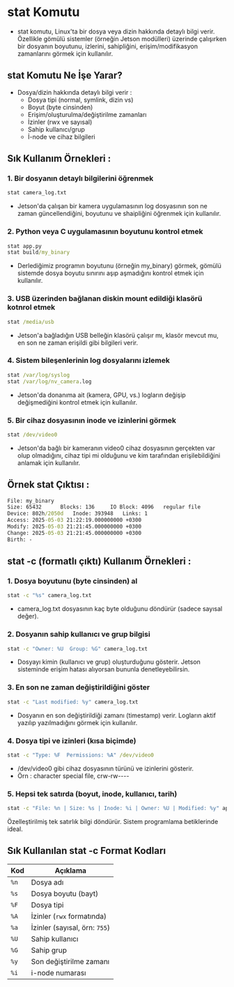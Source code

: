 # stat Komutu

* stat komutu, Linux'ta bir dosya veya dizin hakkında detaylı bilgi verir. Özellikle gömülü sistemler (örneğin Jetson modülleri) üzerinde çalışırken bir dosyanın boyutunu, izlerini, sahipliğini, erişim/modifikasyon zamanlarını görmek için kullanılır.

## stat Komutu Ne İşe Yarar?
* Dosya/dizin hakkında detaylı bilgi verir :
  * Dosya tipi (normal, symlink, dizin vs)
  * Boyut (byte cinsinden)
  * Erişim/oluşturulma/değiştirilme zamanları
  * İzinler (rwx ve sayısal)
  * Sahip kullanıcı/grup
  * İ-node ve cihaz bilgileri

## Sık Kullanım Örnekleri :

### 1. Bir dosyanın detaylı bilgilerini öğrenmek

```cmd
stat camera_log.txt
```
* Jetson'da çalışan bir kamera uygulamasının log dosyasının son ne zaman güncellendiğini, boyutunu ve shaipliğini öğrenmek için kullanılır.


### 2. Python veya C uygulamasının boyutunu kontrol etmek 

```cmd
stat app.py
stat build/my_binary
```
* Derlediğimiz programın boyutunu (örneğin my_binary) görmek, gömülü sistemde dosya boyutu sınırını aşıp aşmadığını kontrol etmek için kullanılır.

### 3. USB üzerinden bağlanan diskin mount edildiği klasörü kotnrol etmek

```cmd
stat /media/usb
```
* Jetson'a bağladığın USB belleğin klasörü çalışır mı, klasör mevcut mu, en son ne zaman erişildi gibi bilgileri verir.

### 4. Sistem bileşenlerinin log dosyalarını izlemek

```cmd
stat /var/log/syslog
stat /var/log/nv_camera.log
```
* Jetson'da donanıma ait (kamera, GPU, vs.) logların değişip değişmediğini kontrol etmek için kullanılır.

### 5. Bir cihaz dosyasının inode ve izinlerini görmek

```cmd
stat /dev/video0
```
* Jetson'da bağlı bir kameranın video0 cihaz dosyasının gerçekten var olup olmadığını, cihaz tipi mi olduğunu ve kim tarafından erişilebildiğini anlamak için kullanılır.


## Örnek stat Çıktısı : 

```cmd
File: my_binary
Size: 65432      Blocks: 136     IO Block: 4096   regular file
Device: 802h/2050d   Inode: 393948   Links: 1
Access: 2025-05-03 21:22:19.000000000 +0300
Modify: 2025-05-03 21:21:45.000000000 +0300
Change: 2025-05-03 21:21:45.000000000 +0300
Birth: -
```

## stat -c (formatlı çıktı) Kullanım Örnekleri :

### 1. Dosya boyutunu (byte cinsinden) al

```cmd
stat -c "%s" camera_log.txt
```
* camera_log.txt dosyasının kaç byte olduğunu döndürür (sadece sayısal değer).

### 2. Dosyanın sahip kullanıcı ve grup bilgisi

```cmd
stat -c "Owner: %U  Group: %G" camera_log.txt
```
* Dosyayı kimin (kullanıcı ve grup) oluşturduğunu gösterir. Jetson sisteminde erişim hatası alıyorsan bununla denetleyebilirsin.


### 3. En son ne zaman değiştirildiğini göster

```cmd
stat -c "Last modified: %y" camera_log.txt
```
* Dosyanın en son değiştirildiği zamanı (timestamp) verir. Logların aktif yazılıp yazılmadığını görmek için kullanılır.

### 4. Dosya tipi ve izinleri (kısa biçimde)

```cmd
stat -c "Type: %F  Permissions: %A" /dev/video0
```
* /dev/video0 gibi cihaz dosyasının türünü ve izinlerini gösterir.
* Örn : character special file, crw-rw----

### 5. Hepsi tek satırda (boyut, inode, kullanıcı, tarih)

```cmd
stat -c "File: %n | Size: %s | Inode: %i | Owner: %U | Modified: %y" app.py
```
Özelleştirilmiş tek satırlık bilgi döndürür. Sistem programlama betiklerinde ideal.


## Sık Kullanılan stat -c Format Kodları

| Kod  | Açıklama                      |
| ---- | ----------------------------- |
| `%n` | Dosya adı                     |
| `%s` | Dosya boyutu (bayt)           |
| `%F` | Dosya tipi                    |
| `%A` | İzinler (`rwx` formatında)    |
| `%a` | İzinler (sayısal, örn: `755`) |
| `%U` | Sahip kullanıcı               |
| `%G` | Sahip grup                    |
| `%y` | Son değiştirilme zamanı       |
| `%i` | i-node numarası               |






























































